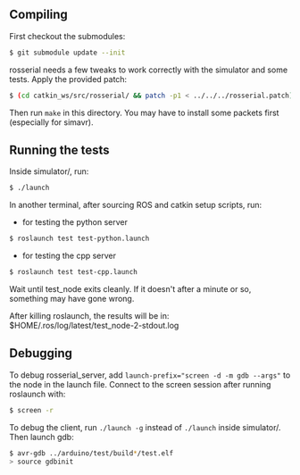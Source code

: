 ## Compiling

First checkout the submodules:
```bash
$ git submodule update --init
```

rosserial needs a few tweaks to work correctly with the simulator and some
tests. Apply the provided patch:
```bash
$ (cd catkin_ws/src/rosserial/ && patch -p1 < ../../../rosserial.patch)
```

Then run `make` in this directory. You may have to install some packets first
(especially for simavr).


## Running the tests

Inside simulator/, run:
```bash
$ ./launch
```

In another terminal, after sourcing ROS and catkin setup scripts, run:
- for testing the python server
```bash
$ roslaunch test test-python.launch
```
- for testing the cpp server
```bash
$ roslaunch test test-cpp.launch
```

Wait until test_node exits cleanly. If it doesn't after a minute or so,
something may have gone wrong.

After killing roslaunch, the results will be in:
$HOME/.ros/log/latest/test_node-2-stdout.log


## Debugging

To debug rosserial_server, add `launch-prefix="screen -d -m gdb --args"` to the
node in the launch file. Connect to the screen session after running roslaunch
with:
```bash
$ screen -r
```

To debug the client, run `./launch -g` instead of `./launch` inside simulator/.
Then launch gdb:
```bash
$ avr-gdb ../arduino/test/build*/test.elf
> source gdbinit
```
